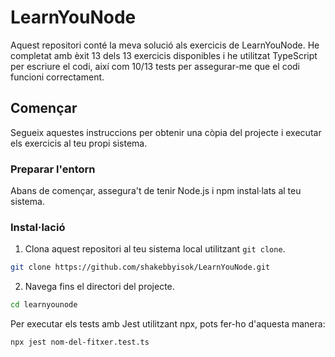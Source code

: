 # LearnYouNode 

Aquest repositori conté la meva solució als exercicis de LearnYouNode. He completat amb èxit 13 dels 13 exercicis disponibles i he utilitzat TypeScript per escriure el codi, així com 10/13 tests per assegurar-me que el codi funcioni correctament.

## Començar

Segueix aquestes instruccions per obtenir una còpia del projecte i executar els exercicis al teu propi sistema.

### Preparar l'entorn

Abans de començar, assegura't de tenir Node.js i npm instal·lats al teu sistema.

### Instal·lació

1. Clona aquest repositori al teu sistema local utilitzant `git clone`.

```bash
git clone https://github.com/shakebbyisok/LearnYouNode.git
```

2. Navega fins el directori del projecte.

```bash
cd learnyounode
```

Per executar els tests amb Jest utilitzant npx, pots fer-ho d'aquesta manera:

```bash
npx jest nom-del-fitxer.test.ts
```


